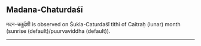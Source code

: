 ## Madana-Chaturdaśī
मदन-चतुर्दशी is observed on Śukla-Caturdaśī tithi of Caitraḥ (lunar) month (sunrise (default)/puurvaviddha (default)).



---
